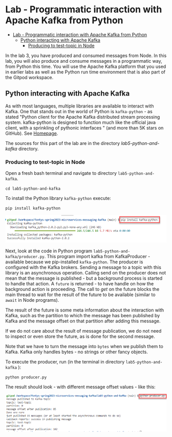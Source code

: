 # Lab - Programmatic interaction with Apache Kafka from Python

- [Lab - Programmatic interaction with Apache Kafka from Python](#lab---programmatic-interaction-with-apache-kafka-from-python)
  - [Python interacting with Apache Kafka](#python-interacting-with-apache-kafka)
    - [Producing to test-topic in Node](#producing-to-test-topic-in-node)

In the lab 3, you have produced and consumed messages from Node. In this lab, you will also produce and consume messages in a programmatic way, from Python this time. You will use the Apache Kafka platform that you used in earlier labs as well as the Python run time environment that is also part of the Gitpod workspace. 

## Python interacting with Apache Kafka

As with most languages, multiple libraries are available to interact with Kafka. One that stands out in the world of Python is `kafka-python` - as stated "Python client for the Apache Kafka distributed stream processing system. kafka-python is designed to function much like the official java client, with a sprinkling of pythonic interfaces " (and more than 5K stars on GitHub). See [Homepage](https://pypi.org/project/kafka-python/). 

The sources for this part of the lab are in the directory *lab5-python-and-kafka* directory.

### Producing to test-topic in Node

Open a fresh bash terminal and navigate to directory `lab5-python-and-kafka`.

```
cd lab5-python-and-kafka
```

To install the Python library `kafka-python` execute:

```
pip install kafka-python
```

![](images/pip-kafka-python.png)

Next, look at the code in Python program `lab5-python-and-kafka/producer.py`. This program import kafka from KafkaProducer - available because we pip-installed `kafka-python`. The producer is configured with the Kafka brokers. Sending a message to a topic with this library is an asynchronous operation. Calling send on the producer does not mean that the message is published - but a background process is started to handle that action. A `future` is returned - to have handle on how the background action is proceeding. The call to *get* on the future blocks the main thread to wait for the result of the future to be available (similar to `await` in Node programs).

The result of the future is some meta information about the interaction with Kafka, such as the partition to which the message has been published by Kafka and the message offset on that partition after adding this message.

If we do not care about the result of message publication, we do not need to inspect or even store the future, as is done for the second message.

Note that we have to turn the message into `bytes` when we publish them to Kafka. Kafka only handles bytes - no strings or other fancy objects.

To execute the producer, run (in the terminal in directory `lab5-python-and-kafka` ):

```
python producer.py
```
The result should look - with different message offset values - like this:

![](images/producer-run.png)

